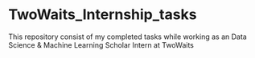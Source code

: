 # TwoWaits_Internship_tasks
This repository consist of my completed tasks while working as an Data Science & Machine Learning Scholar Intern at TwoWaits
